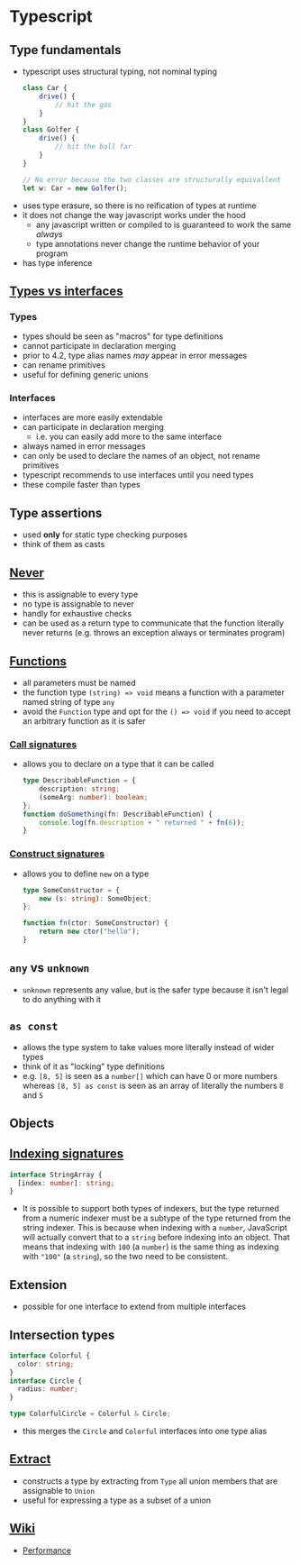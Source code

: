 # Typescript

## Type fundamentals
- typescript uses structural typing, not nominal typing
    ```ts
    class Car {
        drive() {
            // hit the gas
        }
    }
    class Golfer {
        drive() {
            // hit the ball far
        }
    }

    // No error because the two classes are structurally equivallent
    let w: Car = new Golfer();
    ```
- uses type erasure, so there is no reification of types at runtime
- it does not change the way javascript works under the hood
  - any javascript written or compiled to is guaranteed to work the same _always_
  - type annotations never change the runtime behavior of your program
- has type inference

## [Types vs interfaces](https://www.typescriptlang.org/docs/handbook/2/everyday-types.html#differences-between-type-aliases-and-interfaces)

### Types
- types should be seen as "macros" for type definitions
- cannot participate in declaration merging
- prior to 4.2, type alias names _may_ appear in error messages
- can rename primitives
- useful for defining generic unions

### Interfaces
- interfaces are more easily extendable
- can participate in declaration merging
  - i.e. you can easily add more to the same interface
- always named in error messages
- can only be used to declare the names of an object, not rename primitives
- typescript recommends to use interfaces until you need types
- these compile faster than types

## Type assertions
- used **only** for static type checking purposes
- think of them as casts

## [Never](https://www.typescriptlang.org/docs/handbook/2/narrowing.html#the-never-type)
- this is assignable to every type
- no type is assignable to never
- handly for exhaustive checks
- can be used as a return type to communicate that the function literally never returns (e.g. throws an exception always or terminates program)

## [Functions](https://www.typescriptlang.org/docs/handbook/2/functions.html)
- all parameters must be named
- the function type `(string) => void` means a function with a parameter named string of type `any`
- avoid the `Function` type and opt for the `() => void` if you need to accept an arbitrary function as it is safer

### [Call signatures](https://www.typescriptlang.org/docs/handbook/2/functions.html#call-signatures)
- allows you to declare on a type that it can be called
    ```ts
    type DescribableFunction = {
        description: string;
        (someArg: number): boolean;
    };
    function doSomething(fn: DescribableFunction) {
        console.log(fn.description + " returned " + fn(6));
    }
    ```

### [Construct signatures](https://www.typescriptlang.org/docs/handbook/2/functions.html#construct-signatures)
- allows you to define `new` on a type
    ```ts
    type SomeConstructor = {
        new (s: string): SomeObject;
    };

    function fn(ctor: SomeConstructor) {
        return new ctor("hello");
    }
    ```

## `any` vs `unknown`
- `unknown` represents any value, but is the safer type because it isn't legal to do anything with it

## `as const`
- allows the type system to take values more literally instead of wider types
- think of it as "locking" type definitions
- e.g. `[8, 5]` is seen as a `number[]` which can have 0 or more numbers whereas `[8, 5] as const` is seen as an array of literally the numbers `8` and `5`

## Objects

## [Indexing signatures](https://www.typescriptlang.org/docs/handbook/2/objects.html#index-signatures)
```ts
interface StringArray {
  [index: number]: string;
}
```
- It is possible to support both types of indexers, but the type returned from a numeric indexer must be a subtype of the type returned from the string indexer. This is because when indexing with a `number`, JavaScript will actually convert that to a `string` before indexing into an object. That means that indexing with `100` (a `number`) is the same thing as indexing with `"100"` (a `string`), so the two need to be consistent.

## Extension
- possible for one interface to extend from multiple interfaces

## Intersection types
```ts
interface Colorful {
  color: string;
}
interface Circle {
  radius: number;
}

type ColorfulCircle = Colorful & Circle;
```
- this merges the `Circle` and `Colorful` interfaces into one type alias

## [Extract](https://www.typescriptlang.org/docs/handbook/utility-types.html#extracttype-union)
- constructs a type by extracting from `Type` all union members that are assignable to `Union`
- useful for expressing a type as a subset of a union

## [Wiki](https://github.com/microsoft/TypeScript/wiki)
- [Performance](https://github.com/microsoft/TypeScript/wiki/Performance)